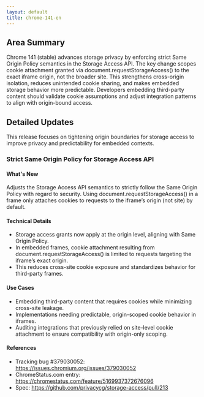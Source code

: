 ```yaml
---
layout: default
title: chrome-141-en
---
```


## Area Summary

Chrome 141 (stable) advances storage privacy by enforcing strict Same Origin Policy semantics in the Storage Access API. The key change scopes cookie attachment granted via document.requestStorageAccess() to the exact iframe origin, not the broader site. This strengthens cross-origin isolation, reduces unintended cookie sharing, and makes embedded storage behavior more predictable. Developers embedding third-party content should validate cookie assumptions and adjust integration patterns to align with origin-bound access.

## Detailed Updates

This release focuses on tightening origin boundaries for storage access to improve privacy and predictability for embedded contexts.

### Strict Same Origin Policy for Storage Access API

#### What's New
Adjusts the Storage Access API semantics to strictly follow the Same Origin Policy with regard to security. Using document.requestStorageAccess() in a frame only attaches cookies to requests to the iframe’s origin (not site) by default.

#### Technical Details
- Storage access grants now apply at the origin level, aligning with Same Origin Policy.
- In embedded frames, cookie attachment resulting from document.requestStorageAccess() is limited to requests targeting the iframe’s exact origin.
- This reduces cross-site cookie exposure and standardizes behavior for third-party frames.

#### Use Cases
- Embedding third-party content that requires cookies while minimizing cross-site leakage.
- Implementations needing predictable, origin-scoped cookie behavior in iframes.
- Auditing integrations that previously relied on site-level cookie attachment to ensure compatibility with origin-only scoping.

#### References
- Tracking bug #379030052: https://issues.chromium.org/issues/379030052
- ChromeStatus.com entry: https://chromestatus.com/feature/5169937372676096
- Spec: https://github.com/privacycg/storage-access/pull/213
